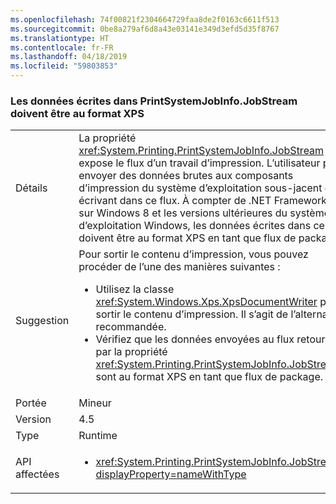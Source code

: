 ```yaml
---
ms.openlocfilehash: 74f00821f2304664729faa8de2f0163c6611f513
ms.sourcegitcommit: 0be8a279af6d8a43e03141e349d3efd5d35f8767
ms.translationtype: HT
ms.contentlocale: fr-FR
ms.lasthandoff: 04/18/2019
ms.locfileid: "59803853"
---
```

### <a name="data-written-to-printsystemjobinfojobstream-must-be-in-xps-format"></a>Les données écrites dans PrintSystemJobInfo.JobStream doivent être au format XPS

|   |   |
|---|---|
|Détails|La propriété <xref:System.Printing.PrintSystemJobInfo.JobStream> expose le flux d’un travail d’impression. L’utilisateur peut envoyer des données brutes aux composants d’impression du système d’exploitation sous-jacent en écrivant dans ce flux. À compter de .NET Framework 4.5 sur Windows 8 et les versions ultérieures du système d’exploitation Windows, les données écrites dans ce flux doivent être au format XPS en tant que flux de package.|
|Suggestion|Pour sortir le contenu d’impression, vous pouvez procéder de l’une des manières suivantes :<ul><li>Utilisez la classe <xref:System.Windows.Xps.XpsDocumentWriter> pour sortir le contenu d’impression. Il s’agit de l’alternative recommandée.</li><li>Vérifiez que les données envoyées au flux retourné par la propriété <xref:System.Printing.PrintSystemJobInfo.JobStream> sont au format XPS en tant que flux de package.</li></ul>|
|Portée|Mineur|
|Version|4.5|
|Type|Runtime|
|API affectées|<ul><li><xref:System.Printing.PrintSystemJobInfo.JobStream?displayProperty=nameWithType></li></ul>|
